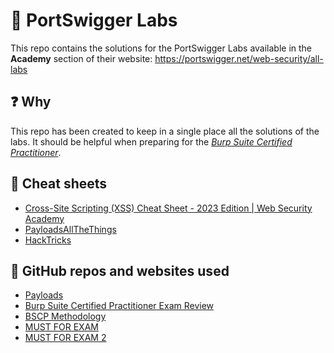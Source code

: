 # 🧪 PortSwigger Labs

This repo contains the solutions for the PortSwigger Labs available in the **Academy** section of their website: https://portswigger.net/web-security/all-labs

## ❓ Why
This repo has been created to keep in a single place all the solutions of the labs. It should be helpful when preparing for the [*Burp Suite Certified Practitioner*](https://portswigger.net/web-security/certification).

## 💭 Cheat sheets
- [Cross-Site Scripting (XSS) Cheat Sheet - 2023 Edition | Web Security Academy](https://portswigger.net/web-security/cross-site-scripting/cheat-sheet)
- [PayloadsAllTheThings](https://github.com/swisskyrepo/PayloadsAllTheThings)
- [HackTricks](https://book.hacktricks.xyz/welcome/readme)

## 💭 GitHub repos and websites used
- [Payloads](https://micahvandeusen.com/burp-suite-certified-practitioner-exam-review/)
- [Burp Suite Certified Practitioner Exam Review](https://micahvandeusen.com/burp-suite-certified-practitioner-exam-review/)
- [BSCP Methodology](http://bscpcheatsheet.gitbook.io/)
- [MUST FOR EXAM](https://github.com/DingyShark/BurpSuiteCertifiedPractitioner)
- [MUST FOR EXAM 2](https://github.com/botesjuan/Burp-Suite-Certified-Practitioner-Exam-Study)
